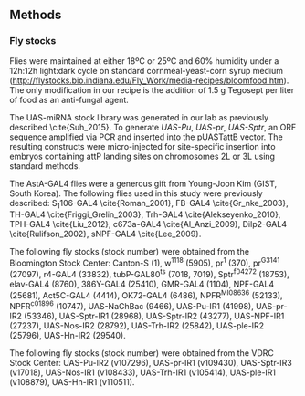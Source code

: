 ## Methods

### Fly stocks

Flies were maintained at either 18ºC or 25ºC and 60% humidity under a 12h:12h light:dark cycle on standard cornmeal-yeast-corn syrup medium (http://flystocks.bio.indiana.edu/Fly_Work/media-recipes/bloomfood.htm). The only modification in our recipe is the addition of 1.5 g Tegosept per liter of food as an anti-fungal agent.

The UAS-miRNA stock library was generated in our lab as previously described \cite{Suh_2015}. To generate *UAS-Pu*, *UAS-pr*, *UAS-Sptr*, an ORF sequence amplified via PCR and inserted into the pUASTattB vector. The resulting constructs were micro-injected for site-specific insertion into embryos containing attP landing sites on chromosomes 2L or 3L using standard methods.

The AstA-GAL4 flies were a generous gift from Young-Joon Kim (GIST, South Korea). The following flies used in this study were previously described: S<sub>1</sub>106-GAL4 \cite{Roman_2001}, FB-GAL4 \cite{Gr_nke_2003}, TH-GAL4 \cite{Friggi_Grelin_2003}, Trh-GAL4 \cite{Alekseyenko_2010}, TPH-GAL4 \cite{Liu_2012}, c673a-GAL4 \cite{Al_Anzi_2009}, Dilp2-GAL4 \cite{Rulifson_2002}, sNPF-GAL4 \cite{Lee_2009}.

The following fly stocks (stock number) were obtained from the Bloomington Stock Center: Canton-S (1), w<sup>1118</sup> (5905), pr<sup>1</sup> (370), pr<sup>G3141</sup> (27097), r4-GAL4 (33832), tubP-GAL80<sup>ts</sup> (7018, 7019), Sptr<sup>f04272</sup> (18753), elav-GAL4 (8760), 386Y-GAL4 (25410), GMR-GAL4 (1104), NPF-GAL4 (25681), Act5C-GAL4 (4414), OK72-GAL4 (6486), NPFR<sup>MI08636</sup> (52133), NPFR<sup>c01896</sup> (10747), UAS-NaChBac (9466), UAS-Pu-IR1 (41998), UAS-pr-IR2 (53346), UAS-Sptr-IR1 (28968), UAS-Sptr-IR2 (43277), UAS-NPF-IR1 (27237), UAS-Nos-IR2 (28792), UAS-Trh-IR2 (25842), UAS-ple-IR2 (25796), UAS-Hn-IR2 (29540).

The following fly stocks (stock number) were obtained from the VDRC Stock Center: UAS-Pu-IR2 (v107296), UAS-pr-IR1 (v109430), UAS-Sptr-IR3 (v17018), UAS-Nos-IR1 (v108433), UAS-Trh-IR1 (v105414), UAS-ple-IR1 (v108879), UAS-Hn-IR1 (v110511).
